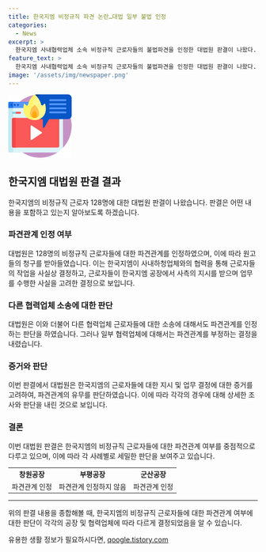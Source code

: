 ```yaml
---
title: 한국지엠 비정규직 파견 논란…대법 일부 불법 인정
categories:
  - News
excerpt: >
  한국지엠 사내협력업체 소속 비정규직 근로자들의 불법파견을 인정한 대법원 판결이 나왔다. 대법원은 창원·부평·군산공장의 비정규직 근로자 128명이 한국지엠을 상대로 낸 근로자 지위 확인 소송에서 일부 승소로 판결했다. 이는 2005년 창원공장 노동조합이 불법파견을 고용노동부에 진정한 것을 시작으로 한 사건이다. 대법원은 한국지엠의 협력업체 근로자들의 파견관계를 인정하면서 관련 소송에 대한 확정을 내렸다. 그러나 2차 협력업체의 경우에는 파견관계가 인정되지 않았다.
feature_text: >
  한국지엠 사내협력업체 소속 비정규직 근로자들의 불법파견을 인정한 대법원 판결이 나왔다. 대법원은 창원·부평·군산공장의 비정규직 근로자 128명이 한국지엠을 상대로 낸 근로자 지위 확인 소송에서 일부 승소로 판결했다. 이는 2005년 창원공장 노동조합이 불법파견을 고용노동부에 진정한 것을 시작으로 한 사건이다. 대법원은 한국지엠의 협력업체 근로자들의 파견관계를 인정하면서 관련 소송에 대한 확정을 내렸다. 그러나 2차 협력업체의 경우에는 파견관계가 인정되지 않았다.
image: '/assets/img/newspaper.png'
---
```


<p><img src="/assets/img/news.png" alt="rentncar 속보" /></p>

<h2 data-ke-size="size26">한국지엠 대법원 판결 결과</h2>

<p data-ke-size="size16">한국지엠의 비정규직 근로자 128명에 대한 대법원 판결이 나왔습니다. 판결은 어떤 내용을 포함하고 있는지 알아보도록 하겠습니다.</p>

<h3 data-ke-size="size24">파견관계 인정 여부</h3>

<p data-ke-size="size16">대법원은 128명의 비정규직 근로자들에 대한 파견관계를 인정하였으며, 이에 따라 원고들의 청구를 받아들였습니다. 이는 한국지엠이 사내하청업체와의 협력을 통해 근로자들의 작업을 사실상 결정하고, 근로자들이 한국지엠 공장에서 사측의 지시를 받으며 업무를 수행한 사실을 고려한 결정으로 보입니다.</p>

<h3 data-ke-size="size24">다른 협력업체 소송에 대한 판단</h3>

<p data-ke-size="size16">대법원은 이와 더불어 다른 협력업체 근로자들에 대한 소송에 대해서도 파견관계를 인정하는 판단을 하였습니다. 그러나 일부 협력업체에 대해서는 파견관계를 부정하는 결정을 내렸습니다.</p>

<h3 data-ke-size="size24">증거와 판단</h3>

<p data-ke-size="size16">이번 판결에서 대법원은 한국지엠의 근로자들에 대한 지시 및 업무 결정에 대한 증거를 고려하여, 파견관계의 유무를 판단하였습니다. 이에 따라 각각의 경우에 대해 상세한 조사와 판단을 내린 것으로 보입니다.</p>

<h3 data-ke-size="size24">결론</h3>

<p data-ke-size="size16">이번 대법원 판결은 한국지엠의 비정규직 근로자들에 대한 파견관계 여부를 중점적으로 다루고 있으며, 이에 따라 각 사례별로 세밀한 판단을 보여주고 있습니다.</p>

<table>
  <tr>
    <td style="text-align: center; height: 17px;"><b>창원공장</b></td>
    <td style="text-align: center; height: 17px;"><b>부평공장</b></td>
    <td style="text-align: center; height: 17px;"><b>군산공장</b></td>
  </tr>
  <tr>
    <td style="text-align: center; height: 17px;">파견관계 인정</td>
    <td style="text-align: center; height: 17px;">파견관계 인정하지 않음</td>
    <td style="text-align: center; height: 17px;">파견관계 인정</td>
  </tr>
</table>

<hr>

<p data-ke-size="size16">위의 판결 내용을 종합해볼 때, 한국지엠의 비정규직 근로자들에 대한 파견관계 여부에 대한 판단이 각각의 공장 및 협력업체에 따라 다르게 결정되었음을 알 수 있습니다.</p>
유용한 생활 정보가 필요하시다면, <a href="https://qoogle.tistory.com" rel="dofollow">qoogle.tistory.com</a>


